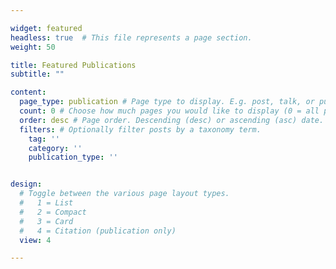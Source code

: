 ```yaml
---

widget: featured
headless: true  # This file represents a page section.
weight: 50

title: Featured Publications
subtitle: ""

content:
  page_type: publication # Page type to display. E.g. post, talk, or publication.
  count: 0 # Choose how much pages you would like to display (0 = all pages)
  order: desc # Page order. Descending (desc) or ascending (asc) date.
  filters: # Optionally filter posts by a taxonomy term.
    tag: ''
    category: ''
    publication_type: ''


design:
  # Toggle between the various page layout types.
  #   1 = List
  #   2 = Compact
  #   3 = Card
  #   4 = Citation (publication only)
  view: 4

---
```

